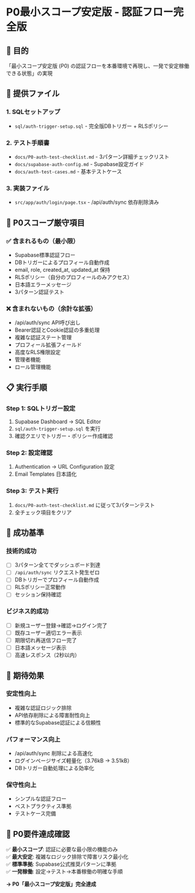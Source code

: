 # P0最小スコープ安定版 - 認証フロー完全版

## 🎯 目的
「最小スコープ安定版 (P0) の認証フローを本番環境で再現し、一発で安定稼働できる状態」の実現

## 📁 提供ファイル

### 1. SQLセットアップ
- `sql/auth-trigger-setup.sql` - 完全版DBトリガー + RLSポリシー

### 2. テスト手順書  
- `docs/P0-auth-test-checklist.md` - 3パターン詳細チェックリスト
- `docs/supabase-auth-config.md` - Supabase設定ガイド
- `docs/auth-test-cases.md` - 基本テストケース

### 3. 実装ファイル
- `src/app/auth/login/page.tsx` - /api/auth/sync 依存削除済み

## 🔧 P0スコープ厳守項目

### ✅ 含まれるもの（最小限）
- Supabase標準認証フロー
- DBトリガーによるプロフィール自動作成
- email, role, created_at, updated_at 保持
- RLSポリシー（自分のプロフィールのみアクセス）
- 日本語エラーメッセージ
- 3パターン認証テスト

### ❌ 含まれないもの（余計な拡張）
- /api/auth/sync API呼び出し
- Bearer認証とCookie認証の多重処理
- 複雑な認証ステート管理
- プロフィール拡張フィールド
- 高度なRLS権限設定
- 管理者機能
- ロール管理機能

## 📋 実行手順

### Step 1: SQLトリガー設定
1. Supabase Dashboard → SQL Editor 
2. `sql/auth-trigger-setup.sql` を実行
3. 確認クエリでトリガー・ポリシー作成確認

### Step 2: 設定確認
1. Authentication → URL Configuration 設定
2. Email Templates 日本語化

### Step 3: テスト実行
1. `docs/P0-auth-test-checklist.md` に従って3パターンテスト
2. 全チェック項目をクリア

## 🎯 成功基準

### 技術的成功
- [ ] 3パターン全てでダッシュボード到達
- [ ] `/api/auth/sync` リクエスト発生ゼロ  
- [ ] DBトリガーでプロフィール自動作成
- [ ] RLSポリシー正常動作
- [ ] セッション保持確認

### ビジネス的成功
- [ ] 新規ユーザー登録→確認→ログイン完了
- [ ] 既存ユーザー適切エラー表示
- [ ] 期限切れ再送信フロー完了
- [ ] 日本語メッセージ表示
- [ ] 高速レスポンス（2秒以内）

## 🚀 期待効果

### 安定性向上
- 複雑な認証ロジック排除
- API依存削除による障害耐性向上
- 標準的なSupabase認証による信頼性

### パフォーマンス向上  
- /api/auth/sync 削除による高速化
- ログインページサイズ軽量化（3.76kB → 3.51kB）
- DBトリガー自動処理による効率化

### 保守性向上
- シンプルな認証フロー
- ベストプラクティス準拠
- テストケース完備

## 🎯 P0要件達成確認

✅ **最小スコープ**: 認証に必要な最小限の機能のみ  
✅ **最大安定**: 複雑なロジック排除で障害リスク最小化  
✅ **標準準拠**: Supabase公式推奨パターンに準拠  
✅ **一発稼働**: 設定→テスト→本番稼働の明確な手順

**→ P0「最小スコープ安定版」完全達成**